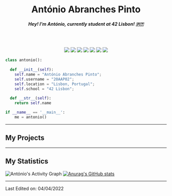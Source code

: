 <h1 align="center">
  <b>António Abranches Pinto</b>
</h1>
<h6 align="center">
  <b>Hey! I'm António, currently student at 42 Lisbon! 🇵🇹 </b>
</h6>

<br>

<p>
<div align="center">
  <img src="https://img.shields.io/badge/-HTML-c58545?style=for-the-badge&logo=html5&logoColor=c58545&labelColor=282828">
  <img src="https://img.shields.io/badge/-Javascript-FFFF00?style=for-the-badge&logo=Javascript&logoColor=FFFF00&labelColor=282828">
  <img src="https://img.shields.io/badge/-CSS-528deb?style=for-the-badge&logo=css3&logoColor=528deb&labelColor=282828">
  <img src="https://img.shields.io/badge/-Python-98b982?style=for-the-badge&logo=python&logoColor=98b982&labelColor=282828">
  <img src="https://img.shields.io/badge/-C-3cc7a4?style=for-the-badge&logo=c&logoColor=3cc7a4&labelColor=282828">
  <img src="https://img.shields.io/badge/-Ruby-c7473c?style=for-the-badge&logo=ruby&logoColor=c7473c&labelColor=282828">
  <img src="https://img.shields.io/badge/-Mysql-7d9ac7?style=for-the-badge&logo=Mysql&logoColor=7d9ac7&labelColor=282828">
</div>
</p>

```python
class antonio():
    
  def __init__(self):
    self.name = "António Abranches Pinto";
    self.username = "20AAP02";
    self.location = "Lisbon, Portugal";
    self.school = "42 Lisbon";
  
  def __str__(self):
    return self.name

if __name__ == '__main__':
    me = antonio()
```
-----

## My Projects

-----

## My Statistics

![António's Activity Graph](https://activity-graph.herokuapp.com/graph?username=20AAP02&custom_title=António%20's%20Contribution%20Graph&theme=gruvbox&bg_color=282828&hide_border=true&line=3cc7a4&point=3cc7a4)
[![Anurag's GitHub stats](https://github-readme-stats.vercel.app/api?username=20AAP02&show_icons=true&theme=gruvbox&hide_border=true)](https://github.com/anuraghazra/github-readme-stats)
<br/>
<!--
<p align="left">
  <img width="49.5%" src="https://github-readme-stats.vercel.app/api?username=20AAP02&show_icons=true&theme=gruvbox&hide_border=true" />
    <img width="49.5%" src="https://github-readme-streak-stats.herokuapp.com/?user=20AAP02&theme=gruvbox&hide_border=true" />
</p>
<br>
-->

-----

Last Edited on: 04/04/2022
